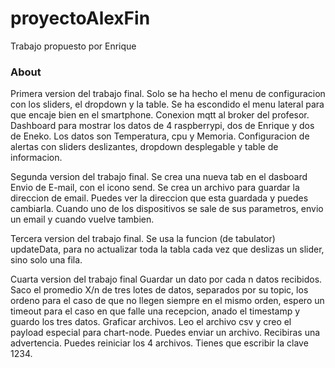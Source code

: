 proyectoAlexFin
===============

Trabajo propuesto por Enrique

### About
Primera version del trabajo final.
Solo se ha hecho el menu de configuracion con los sliders, el dropdown y la table.
Se ha escondido el menu lateral para que encaje bien en el smartphone.
Conexion mqtt al broker del profesor.
Dashboard para mostrar los datos de 4 raspberrypi, dos de Enrique y dos de Eneko. Los datos son Temperatura, cpu y Memoria.
Configuracion de alertas con sliders deslizantes, dropdown desplegable y table de informacion.

Segunda version del trabajo final.
Se crea una nueva tab en el dasboard Envio de E-mail, con el icono send.
Se crea un archivo para guardar la direccion de email.
Puedes ver la direccion que esta guardada y puedes cambiarla.
Cuando uno de los dispositivos se sale de sus parametros,
envio un email y cuando vuelve tambien.

Tercera version del trabajo final.
Se usa la funcion (de tabulator) updateData, para no actualizar toda la tabla cada vez que deslizas un slider, sino solo una fila.

Cuarta version del trabajo final
Guardar un dato por cada n datos recibidos.
Saco el promedio X/n de tres lotes de datos, separados por su topic,
los ordeno para el caso de que no llegen siempre en el mismo orden,
espero un timeout para el caso en que falle una recepcion,
anado el timestamp y guardo los tres datos.
Graficar archivos.
Leo el archivo csv y creo el payload especial para chart-node.
Puedes enviar un archivo. Recibiras una advertencia.
Puedes reiniciar los 4 archivos. Tienes que escribir la clave 1234.